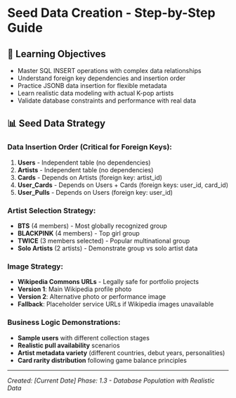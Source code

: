 # Seed Data Creation - Step-by-Step Guide

## 🎯 **Learning Objectives**
- Master SQL INSERT operations with complex data relationships
- Understand foreign key dependencies and insertion order
- Practice JSONB data insertion for flexible metadata
- Learn realistic data modeling with actual K-pop artists
- Validate database constraints and performance with real data

## 📊 **Seed Data Strategy**

### Data Insertion Order (Critical for Foreign Keys):
1. **Users** - Independent table (no dependencies)
2. **Artists** - Independent table (no dependencies)  
3. **Cards** - Depends on Artists (foreign key: artist_id)
4. **User_Cards** - Depends on Users + Cards (foreign keys: user_id, card_id)
5. **User_Pulls** - Depends on Users (foreign key: user_id)

### Artist Selection Strategy:
- **BTS** (4 members) - Most globally recognized group
- **BLACKPINK** (4 members) - Top girl group
- **TWICE** (3 members selected) - Popular multinational group  
- **Solo Artists** (2 artists) - Demonstrate group vs solo artist data

### Image Strategy:
- **Wikipedia Commons URLs** - Legally safe for portfolio projects
- **Version 1**: Main Wikipedia profile photo
- **Version 2**: Alternative photo or performance image
- **Fallback**: Placeholder service URLs if Wikipedia images unavailable

### Business Logic Demonstrations:
- **Sample users** with different collection stages
- **Realistic pull availability** scenarios
- **Artist metadata variety** (different countries, debut years, personalities)
- **Card rarity distribution** following game balance principles

---
*Created: [Current Date]*
*Phase: 1.3 - Database Population with Realistic Data*
